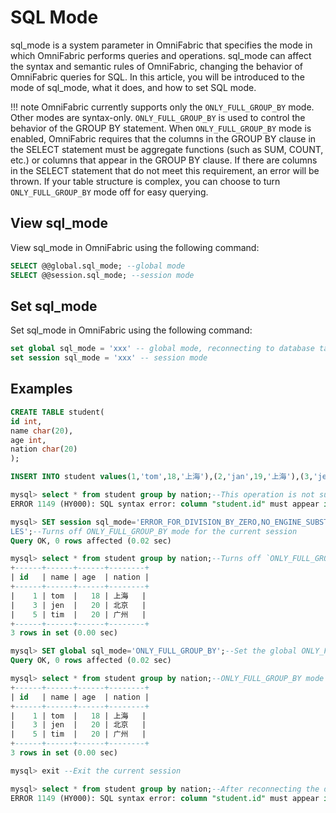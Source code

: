 # SQL Mode

sql_mode is a system parameter in OmniFabric that specifies the mode in which OmniFabric performs queries and operations. sql\_mode can affect the syntax and semantic rules of OmniFabric, changing the behavior of OmniFabric queries for SQL. In this article, you will be introduced to the mode of sql\_mode, what it does, and how to set SQL mode.

!!! note
    OmniFabric currently supports only the `ONLY_FULL_GROUP_BY` mode. Other modes are syntax-only. `ONLY_FULL_GROUP_BY` is used to control the behavior of the GROUP BY statement. When `ONLY_FULL_GROUP_BY` mode is enabled, OmniFabric requires that the columns in the GROUP BY clause in the SELECT statement must be aggregate functions (such as SUM, COUNT, etc.) or columns that appear in the GROUP BY clause. If there are columns in the SELECT statement that do not meet this requirement, an error will be thrown. If your table structure is complex, you can choose to turn `ONLY_FULL_GROUP_BY` mode off for easy querying.

## View sql_mode

View sql_mode in OmniFabric using the following command:

```sql
SELECT @@global.sql_mode; --global mode
SELECT @@session.sql_mode; --session mode
```

## Set sql_mode

Set sql_mode in OmniFabric using the following command:

```sql
set global sql_mode = 'xxx' -- global mode, reconnecting to database takes effect
set session sql_mode = 'xxx' -- session mode
```

## Examples

```sql
CREATE TABLE student(
id int,
name char(20),
age int,
nation char(20)
);

INSERT INTO student values(1,'tom',18,'上海'),(2,'jan',19,'上海'),(3,'jen',20,'北京'),(4,'bob',20,'北京'),(5,'tim',20,'广州');

mysql> select * from student group by nation;--This operation is not supported in `ONLY_FULL_GROUP_BY` mode
ERROR 1149 (HY000): SQL syntax error: column "student.id" must appear in the GROUP BY clause or be used in an aggregate function

mysql> SET session sql_mode='ERROR_FOR_DIVISION_BY_ZERO,NO_ENGINE_SUBSTITUTION,NO_ZERO_DATE,NO_ZERO_IN_DATE,STRICT_TRANS_TAB
LES';--Turns off ONLY_FULL_GROUP_BY mode for the current session
Query OK, 0 rows affected (0.02 sec)

mysql> select * from student group by nation;--Turns off `ONLY_FULL_GROUP_BY` mode immediately in the current session
+------+------+------+--------+
| id   | name | age  | nation |
+------+------+------+--------+
|    1 | tom  |   18 | 上海   |
|    3 | jen  |   20 | 北京   |
|    5 | tim  |   20 | 广州   |
+------+------+------+--------+
3 rows in set (0.00 sec)

mysql> SET global sql_mode='ONLY_FULL_GROUP_BY';--Set the global ONLY_FULL_GROUP_BY mode on.
Query OK, 0 rows affected (0.02 sec)

mysql> select * from student group by nation;--ONLY_FULL_GROUP_BY mode does not take effect, because you need to reconnect to the database for global mode to take effect.
+------+------+------+--------+
| id   | name | age  | nation |
+------+------+------+--------+
|    1 | tom  |   18 | 上海   |
|    3 | jen  |   20 | 北京   |
|    5 | tim  |   20 | 广州   |
+------+------+------+--------+
3 rows in set (0.00 sec)

mysql> exit --Exit the current session

mysql> select * from student group by nation;--After reconnecting the database and executing the query, ONLY_FULL_GROUP_BY mode is successfully enabled.
ERROR 1149 (HY000): SQL syntax error: column "student.id" must appear in the GROUP BY clause or be used in an aggregate function
```